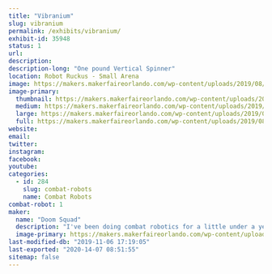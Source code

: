 ```yaml
---
title: "Vibranium"
slug: vibranium
permalink: /exhibits/vibranium/
exhibit-id: 35948
status: 1
url: 
description:
description-long: "One pound Vertical Spinner"
location: Robot Ruckus - Small Arena
image: https://makers.makerfaireorlando.com/wp-content/uploads/2019/08/vibranium-purple-square-1-1024x768.jpg
image-primary:
  thumbnail: https://makers.makerfaireorlando.com/wp-content/uploads/2019/08/vibranium-purple-square-1-150x150.jpg
  medium: https://makers.makerfaireorlando.com/wp-content/uploads/2019/08/vibranium-purple-square-1-300x225.jpg
  large: https://makers.makerfaireorlando.com/wp-content/uploads/2019/08/vibranium-purple-square-1-1024x768.jpg
  full: https://makers.makerfaireorlando.com/wp-content/uploads/2019/08/vibranium-purple-square-1.jpg
website: 
email: 
twitter: 
instagram: 
facebook: 
youtube: 
categories:
  - id: 284
    slug: combat-robots
    name: Combat Robots
combat-robot: 1
maker:
  name: "Doom Squad"
  description: "I've been doing combat robotics for a little under a year. I was lucky enough to build my Fingertech Viper kit at Maker MIA (https://www.facebook.com/makemiamakerspace/) with Team Witch doctor. As of writing this I have taken part in 3 different competitions and took second twice and third once. I enjoy watching combat robotics on TV and enjoy it."
  image-primary: https://makers.makerfaireorlando.com/wp-content/uploads/2019/08/vibranium-purple-square-1024x768.jpg
last-modified-db: "2019-11-06 17:19:05"
last-exported: "2020-14-07 08:51:55"
sitemap: false
---
```

